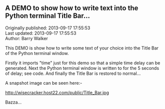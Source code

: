 ## A DEMO to show how to write text into the Python terminal Title Bar...  
Originally published: 2013-09-17 17:55:53  
Last updated: 2013-09-17 17:55:53  
Author: Barry Walker  
  
This DEMO is show how to write some text of your choice into the Title Bar of the Python terminal window.

Firstly it imports "time" just for this demo so that a simple time delay can be generated.
Next the Python terminal window is written to for the 5 seconds of delay; see code.
And finally the Title Bar is restored to normal...

A snapshot image can be seen here:-

http://wisecracker.host22.com/public/Title_Bar.jpg

Bazza...